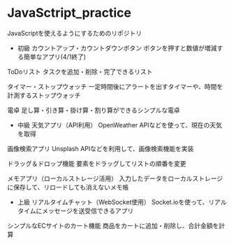 # JavaSctript_practice
JavaScriptを使えるようにするためのリポジトリ
* 初級
カウントアップ・カウントダウンボタン
ボタンを押すと数値が増減する簡単なアプリ(4/1終了)

ToDoリスト
タスクを追加・削除・完了できるリスト

タイマー・ストップウォッチ
一定時間後にアラートを出すタイマーや、時間を計測するストップウォッチ

電卓
足し算・引き算・掛け算・割り算ができるシンプルな電卓

* 中級
天気アプリ（API利用）
OpenWeather APIなどを使って、現在の天気を取得

画像検索アプリ
Unsplash APIなどを利用して、画像検索機能を実装

ドラッグ＆ドロップ機能
要素をドラッグしてリストの順番を変更

メモアプリ（ローカルストレージ活用）
入力したデータをローカルストレージに保存して、リロードしても消えないメモ帳

* 上級
リアルタイムチャット（WebSocket使用）
Socket.ioを使って、リアルタイムにメッセージを送受信できるアプリ

シンプルなECサイトのカート機能
商品をカートに追加・削除し、合計金額を計算

